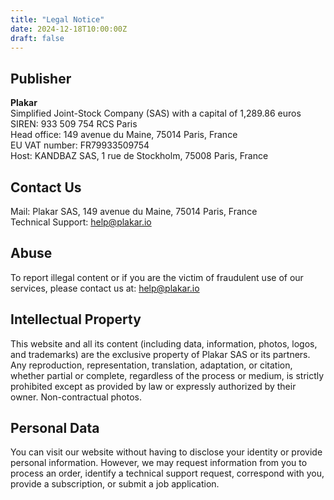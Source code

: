 ```yaml
---
title: "Legal Notice"
date: 2024-12-18T10:00:00Z
draft: false
---
```


## Publisher
**Plakar**
<br />Simplified Joint-Stock Company (SAS) with a capital of 1,289.86 euros
<br />SIREN: 933 509 754 RCS Paris
<br />Head office: 149 avenue du Maine, 75014 Paris, France
<br />EU VAT number: FR79933509754
<br />Host: KANDBAZ SAS, 1 rue de Stockholm, 75008 Paris, France


## Contact Us
Mail: Plakar SAS, 149 avenue du Maine, 75014 Paris, France
<br />Technical Support: <a href="mailto:help@plakar.io">help@plakar.io</a>


## Abuse
To report illegal content or if you are the victim of fraudulent use of our services, please contact us at: <a href="mailto:help@plakar.io">help@plakar.io</a>


## Intellectual Property
This website and all its content (including data, information, photos, logos, and trademarks) are the exclusive property of Plakar SAS or its partners. Any reproduction, representation, translation, adaptation, or citation, whether partial or complete, regardless of the process or medium, is strictly prohibited except as provided by law or expressly authorized by their owner. Non-contractual photos.


## Personal Data
You can visit our website without having to disclose your identity or provide personal information. However, we may request information from you to process an order, identify a technical support request, correspond with you, provide a subscription, or submit a job application.
